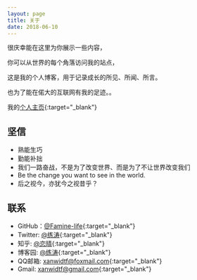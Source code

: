 ```yaml
---
layout: page
title: 关于
date: 2018-06-10
---
```


很庆幸能在这里为你展示一些内容，

你可以从世界的每个角落访问我的站点，

这是我的个人博客，用于记录成长的所见、所闻、所言。

也为了能在偌大的互联网有我的足迹。。

我的[个人主页](https://liantao.me){:target="_blank"}

## 坚信

* 熟能生巧
* 勤能补拙
* 我们一路奋战，不是为了改变世界、而是为了不让世界改变我们
* Be the change you want to see in the world.
* 后之视今，亦犹今之视昔乎？

## 联系

* GitHub：[@Famine-life](https://github.com/famine-life){:target="_blank"}
* Twitter: [@练涛](https://twitter.com/vHZj3jWmcZDQ41s){:target="_blank"}
* 知乎: [@恋晴](http://www.zhihu.com/people/lian-qing-90-7){:target="_blank"}
* 博客园: [@练涛](https://www.cnblogs.com/famine/){:target="_blank"}
* QQ邮箱: [xanwidtf@foxmail.com](https://mail.qq.com/){:target="_blank"}
* Gmail: [xanwidtf@gmail.com](https://mail.google.com/){:target="_blank"}